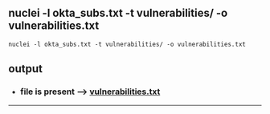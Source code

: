## nuclei -l okta_subs.txt -t vulnerabilities/ -o vulnerabilities.txt
```
nuclei -l okta_subs.txt -t vulnerabilities/ -o vulnerabilities.txt
```


## output
- ### file is present --> [vulnerabilities.txt](https://github.com/project-CY033/Bug-Hunting-T/blob/main/00.%20Target/03.%20okta.com/Result/vulnerabilities.txt)


---

```


```
